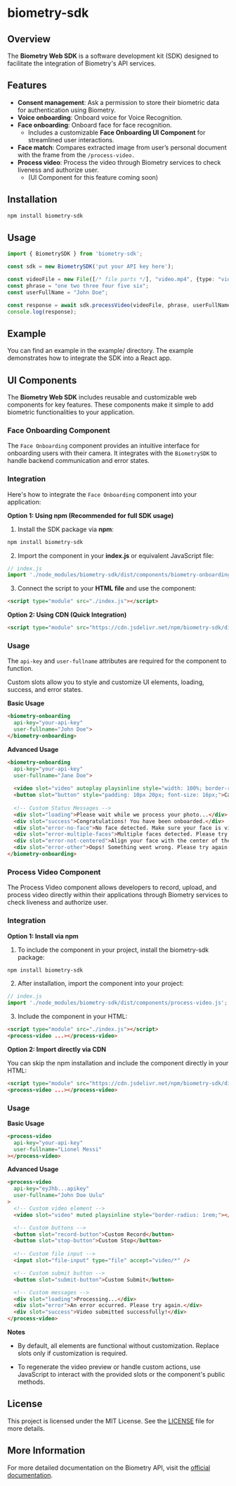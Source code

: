 # biometry-sdk

## Overview
The **Biometry Web SDK** is a software development kit (SDK) designed to facilitate the integration of Biometry's API services.

## Features
- **Consent management**: Ask a permission to store their biometric data for authentication using Biometry.
- **Voice onboarding**: Onboard voice for Voice Recognition.
- **Face onboarding**: Onboard face for face recognition.
  - Includes a customizable **Face Onboarding UI Component** for streamlined user interactions.
- **Face match**: Compares extracted image from user’s personal document with the frame from the `/process-video.`
- **Process video**: Process the video through Biometry services to check liveness and authorize user.
  - (UI Component for this feature coming soon)

## Installation
```bash
npm install biometry-sdk
```

## Usage
```typescript
import { BiometrySDK } from 'biometry-sdk';

const sdk = new BiometrySDK('put your API key here');

const videoFile = new File([/* file parts */], "video.mp4", {type: "video/mp4"});
const phrase = "one two three four five six";
const userFullName = "John Doe";

const response = await sdk.processVideo(videoFile, phrase, userFullName);
console.log(response);
```

## Example

You can find an example in the example/ directory. The example demonstrates how to integrate the SDK into a React app.

## UI Components
The **Biometry Web SDK** includes reusable and customizable web components for key features. These components make it simple to add biometric functionalities to your application.

### Face Onboarding Component
The `Face Onboarding` component provides an intuitive interface for onboarding users with their camera. It integrates with the `BiometrySDK` to handle backend communication and error states.

### Integration
Here's how to integrate the `Face Onboarding` component into your application:

**Option 1: Using npm (Recommended for full SDK usage)**
1. Install the SDK package via **npm**:
```bash
npm install biometry-sdk
```
2. Import the component in your **index.js** or equivalent JavaScript file:
```javascript
// index.js
import './node_modules/biometry-sdk/dist/components/biometry-onboarding.js';
```
3. Connect the script to your **HTML file** and use the component:
```html
<script type="module" src="./index.js"></script>
```


**Option 2: Using CDN (Quick Integration)**
```html
<script type="module" src="https://cdn.jsdelivr.net/npm/biometry-sdk/dist/components/biometry-onboarding.js"></script>
```

### Usage
The `api-key` and `user-fullname` attributes are required for the component to function.

Custom slots allow you to style and customize UI elements, loading, success, and error states.

**Basic Usage**
```html
<biometry-onboarding
  api-key="your-api-key"
  user-fullname="John Doe">
</biometry-onboarding>
```

**Advanced Usage**
```html
<biometry-onboarding
  api-key="your-api-key"
  user-fullname="Jane Doe">
  
  <video slot="video" autoplay playsinline style="width: 100%; border-radius: 10px;"></video>
  <button slot="button" style="padding: 10px 20px; font-size: 16px;">Capture</button>
  
  <!-- Custom Status Messages -->
  <div slot="loading">Please wait while we process your photo...</div>
  <div slot="success">Congratulations! You have been onboarded.</div>
  <div slot="error-no-face">No face detected. Make sure your face is visible.</div>
  <div slot="error-multiple-faces">Multiple faces detected. Please try again alone.</div>
  <div slot="error-not-centered">Align your face with the center of the screen.</div>
  <div slot="error-other">Oops! Something went wrong. Please try again.</div>
</biometry-onboarding>
```

### Process Video Component
The Process Video component allows developers to record, upload, and process video directly within their applications through Biometry services to check liveness and authorize user.

### Integration
**Option 1: Install via npm**

1. To include the component in your project, install the biometry-sdk package:
```bash
npm install biometry-sdk
```

2. After installation, import the component into your project:
```javascript
// index.js
import './node_modules/biometry-sdk/dist/components/process-video.js';
```

3. Include the component in your HTML:
```html
<script type="module" src="./index.js"></script>
<process-video ...></process-video>
```

**Option 2: Import directly via CDN**

You can skip the npm installation and include the component directly in your HTML:
```html
<script type="module" src="https://cdn.jsdelivr.net/npm/biometry-sdk/dist/components/process-video.js"></script>
<process-video ...></process-video>
```

### Usage

**Basic Usage**
```html
<process-video
  api-key="your-api-key"
  user-fullname="Lionel Messi"
></process-video>
```

**Advanced Usage**
```html
<process-video
  api-key="eyJhb...apikey"
  user-fullname="John Doe Uulu"
>
  <!-- Custom video element -->
  <video slot="video" muted playsinline style="border-radius: 1rem;"></video>

  <!-- Custom buttons -->
  <button slot="record-button">Custom Record</button>
  <button slot="stop-button">Custom Stop</button>
  
  <!-- Custom file input -->
  <input slot="file-input" type="file" accept="video/*" />

  <!-- Custom submit button -->
  <button slot="submit-button">Custom Submit</button>

  <!-- Custom messages -->
  <div slot="loading">Processing...</div>
  <div slot="error">An error occurred. Please try again.</div>
  <div slot="success">Video submitted successfully!</div>
</process-video>
```

**Notes**
- By default, all elements are functional without customization. Replace slots only if customization is required.

- To regenerate the video preview or handle custom actions, use JavaScript to interact with the provided slots or the component's public methods.

## License

This project is licensed under the MIT License. See the [LICENSE](LICENSE) file for more details.

## More Information

For more detailed documentation on the Biometry API, visit the [official documentation](https://developer.biometrysolutions.com/overview/).
